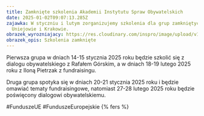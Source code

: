 ```yaml
---
title: Zamknięte szkolenia Akademii Instytutu Spraw Obywatelskich
date: 2025-01-02T09:07:13.285Z
zajawka: W styczniu i lutym zorganizujemy szkolenia dla grup zamkniętych w
  Uniejowie i Krakowie.
obrazek_wyrozniajacy: https://res.cloudinary.com/inspro/image/upload/v1737455901/aiso/zamkniete_szkolenia.png
obrazek_opis: Szkolenia zamknięte
---
```

Pierwsza grupa w dniach 14-15 stycznia 2025 roku będzie szkolić się z dialogu obywatelskiego z Rafałem Górskim, a w dniach 18-19 lutego 2025 roku z Iloną Pietrzak z fundraisingu.

Druga grupa spotyka się w dniach 20-21 stycznia 2025 roku i będzie omawiać tematy fundraisingowe, natomiast  27-28 lutego 2025 roku będzie poświęcony dialogowi obywatelskiemu.

\#FunduszeUE #FunduszeEuropejskie
{% fers %}